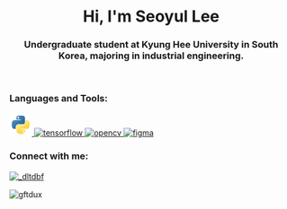 <h1 align="center">Hi, I'm Seoyul Lee</h1>
<h3 align="center">Undergraduate student at Kyung Hee University in South Korea, majoring in industrial engineering.</h3>

<br>

<h3 align="left">Languages and Tools:</h3>
<p align="left"> 
<a href="https://www.python.org" target="_blank" rel="noreferrer"> <img src="https://raw.githubusercontent.com/devicons/devicon/master/icons/python/python-original.svg" alt="python" width="40" height="40"/> </a> 
<a href="https://www.tensorflow.org" target="_blank" rel="noreferrer"> <img src="https://www.vectorlogo.zone/logos/tensorflow/tensorflow-icon.svg" alt="tensorflow" width="40" height="40"/> </a> 
<a href="https://opencv.org/" target="_blank" rel="noreferrer"> <img src="https://www.vectorlogo.zone/logos/opencv/opencv-icon.svg" alt="opencv" width="40" height="40"/> </a>  
<a href="https://www.figma.com/" target="_blank" rel="noreferrer"> <img src="https://www.vectorlogo.zone/logos/figma/figma-icon.svg" alt="figma" width="40" height="40"/> </a>  
</p>

<h3 align="left">Connect with me:</h3>
<p align="left">
<a href="https://instagram.com/_dltdbf" target="blank"><img align="center" src="https://raw.githubusercontent.com/rahuldkjain/github-profile-readme-generator/master/src/images/icons/Social/instagram.svg" alt="_dltdbf" height="30" width="40" /></a>
</p>

<p><img align="center" src="https://github-readme-stats.vercel.app/api/top-langs?username=gftdux&show_icons=true&locale=en&layout=compact" alt="gftdux" /></p>
